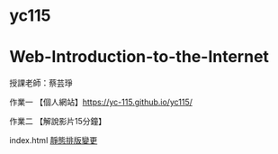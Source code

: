 # yc115

# Web-Introduction-to-the-Internet

授課老師：蔡芸琤

作業一
【個人網站】https://yc-115.github.io/yc115/

作業二
【解說影片15分鐘】

index.html [靜態排版變更](https://github.com/yc-115/yc115/blob/d6213f7924fa926334fd595f0cc615aab722afc8/index.html)
